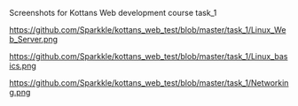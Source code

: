 Screenshots for Kottans Web development course task_1

https://github.com/Sparkkle/kottans_web_test/blob/master/task_1/Linux_Web_Server.png

https://github.com/Sparkkle/kottans_web_test/blob/master/task_1/Linux_basics.png

https://github.com/Sparkkle/kottans_web_test/blob/master/task_1/Networking.png
